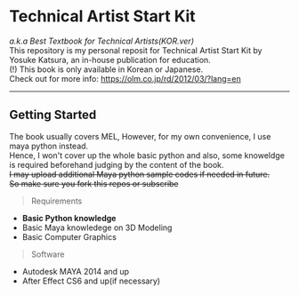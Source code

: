 Technical Artist Start Kit 
===========================
*a.k.a Best Textbook for Technical Artists(KOR.ver)*<br>
This repository is my personal reposit for Technical Artist Start Kit by Yosuke Katsura, an in-house publication for education.<br>
(!) This book is only available in Korean or Japanese.<br>
Check out for more info: <https://olm.co.jp/rd/2012/03/?lang=en><br>

*****

Getting Started
-----------------
The book usually covers MEL, However, for my own convenience, I use maya python instead.<br>
Hence, I won't cover up the whole basic python and also, some knoweldge is required beforehand judging by the content of the book.<br>
~~I may upload additional Maya python sample codes if needed in future.~~ <br>
~~So make sure you fork this repos or subscribe~~<br>

> Requirements
* **Basic Python knowledge**
* Basic Maya knowledege on 3D Modeling
* Basic Computer Graphics

> Software
* Autodesk MAYA 2014 and up
* After Effect CS6 and up(if necessary)

